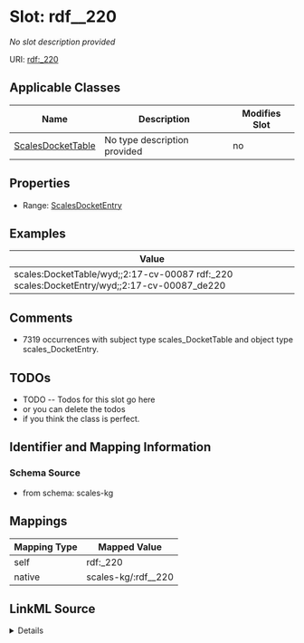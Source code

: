 

# Slot: rdf__220


_No slot description provided_





URI: [rdf:_220](http://www.w3.org/1999/02/22-rdf-syntax-ns#_220)



<!-- no inheritance hierarchy -->





## Applicable Classes

| Name | Description | Modifies Slot |
| --- | --- | --- |
| [ScalesDocketTable](../classes/ScalesDocketTable.md) | No type description provided |  no  |







## Properties

* Range: [ScalesDocketEntry](../classes/ScalesDocketEntry.md)






## Examples

| Value |
| --- |
| scales:DocketTable/wyd;;2:17-cv-00087 rdf:_220 scales:DocketEntry/wyd;;2:17-cv-00087_de220 |

## Comments

* 7319 occurrences with subject type scales_DocketTable and object type scales_DocketEntry.

## TODOs

* TODO -- Todos for this slot go here
* or you can delete the todos
* if you think the class is perfect.

## Identifier and Mapping Information







### Schema Source


* from schema: scales-kg




## Mappings

| Mapping Type | Mapped Value |
| ---  | ---  |
| self | rdf:_220 |
| native | scales-kg/:rdf__220 |




## LinkML Source

<details>
```yaml
name: rdf__220
description: No slot description provided
todos:
- TODO -- Todos for this slot go here
- or you can delete the todos
- if you think the class is perfect.
comments:
- 7319 occurrences with subject type scales_DocketTable and object type scales_DocketEntry.
examples:
- value: scales:DocketTable/wyd;;2:17-cv-00087 rdf:_220 scales:DocketEntry/wyd;;2:17-cv-00087_de220
from_schema: scales-kg
rank: 1000
slot_uri: rdf:_220
alias: rdf__220
domain_of:
- scales_DocketTable
range: scales_DocketEntry

```
</details>